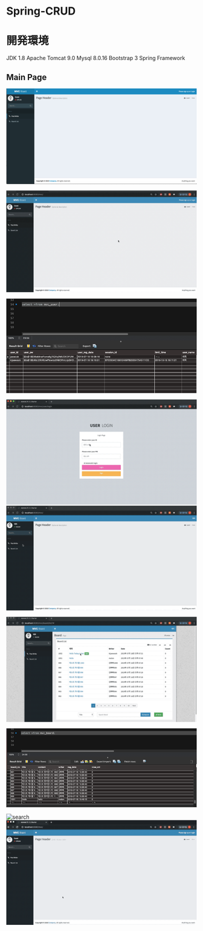 # Spring-CRUD

# 開発環境
JDK 1.8
Apache Tomcat 9.0
Mysql 8.0.16
Bootstrap 3
Spring Framework

## Main Page
![main](./capture/main.png)<br>


![sign](./capture/sign.gif)<br>


![user](./capture/user.png)<br>

![login](./capture/login.gif)<br>
![write](./capture/write.gif)<br>

![post](./capture/post.gif)<br>

![board](./capture/board.png)<br>

![search](./capture/search.gif)<br>
![guest](./capture/guest.gif)<br>

